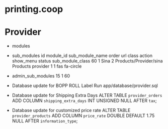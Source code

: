 # printing.coop

# Provider

- modules
- sub_modules
  id	module_id	sub_module_name	order	url	class	action	show_menu	status	sub_module_class
  60	1	Sina	2	Products/Provider/sina	Products	provider	1	1	fas fa-circle
- admin_sub_modules
  15 1 60

- Database update for BOPP ROLL Label
  Run app/database/provider.sql
- Database update for Shipping Extra Days
  ALTER TABLE `provider_orders` ADD COLUMN `shipping_extra_days` INT UNSIGNED NULL AFTER `tax`;
- Database update for customized price rate
  ALTER TABLE `provider_products` ADD COLUMN `price_rate` DOUBLE DEFAULT 1.75 NULL AFTER `information_type`;
